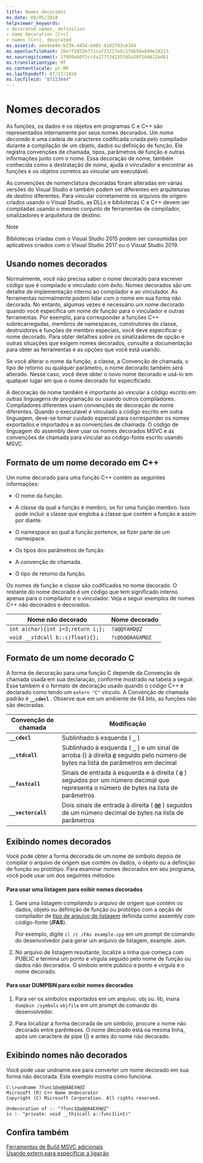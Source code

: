```yaml
---
title: Nomes decorados
ms.date: 09/05/2018
helpviewer_keywords:
- decorated names, definition
- name decoration [C++]
- names [C++], decorated
ms.assetid: a4e9ae8e-b239-4454-b401-4102793cb344
ms.openlocfilehash: 20e7f5855b771caf23217e5c17db50a890e28113
ms.sourcegitcommit: 1f009ab0f2cc4a177f2d1353d5a38f164612bdb1
ms.translationtype: MT
ms.contentlocale: pt-BR
ms.lasthandoff: 07/27/2020
ms.locfileid: "87223844"
---
```

# <a name="decorated-names"></a>Nomes decorados

As funções, os dados e os objetos em programas C e C++ são representados internamente por seus nomes decorados. Um *nome decorado* é uma cadeia de caracteres codificada criada pelo compilador durante a compilação de um objeto, dados ou definição de função. Ele registra convenções de chamada, tipos, parâmetros de função e outras informações junto com o nome. Essa decoração de nome, também conhecida como a destratação de *nome*, ajuda o vinculador a encontrar as funções e os objetos corretos ao vincular um executável.

As convenções de nomenclatura decoradas foram alteradas em várias versões do Visual Studio e também podem ser diferentes em arquiteturas de destino diferentes. Para vincular corretamente os arquivos de origem criados usando o Visual Studio, as DLLs e bibliotecas C e C++ devem ser compiladas usando o mesmo conjunto de ferramentas de compilador, sinalizadores e arquitetura de destino.

> [!NOTE]
> Bibliotecas criadas com o Visual Studio 2015 podem ser consumidas por aplicativos criados com o Visual Studio 2017 ou o Visual Studio 2019.

## <a name="using-decorated-names"></a><a name="Using"></a>Usando nomes decorados

Normalmente, você não precisa saber o nome decorado para escrever código que é compilado e vinculado com êxito. Nomes decorados são um detalhe de implementação interno ao compilador e ao vinculador. As ferramentas normalmente podem lidar com o nome em sua forma não decorada. No entanto, algumas vezes é necessário um nome decorado quando você especifica um nome de função para o vinculador e outras ferramentas. Por exemplo, para corresponder a funções C++ sobrecarregadas, membros de namespaces, construtores de classe, destruidores e funções de membro especiais, você deve especificar o nome decorado. Para obter detalhes sobre os sinalizadores de opção e outras situações que exigem nomes decorados, consulte a documentação para obter as ferramentas e as opções que você está usando.

Se você alterar o nome da função, a classe, a Convenção de chamada, o tipo de retorno ou qualquer parâmetro, o nome decorado também será alterado. Nesse caso, você deve obter o novo nome decorado e usá-lo em qualquer lugar em que o nome decorado for especificado.

A decoração de nome também é importante ao vincular a código escrito em outras linguagens de programação ou usando outros compiladores. Compiladores diferentes usam convenções de decoração de nome diferentes. Quando o executável é vinculado a código escrito em outra linguagem, deve-se tomar cuidado especial para corresponder os nomes exportados e importados e as convenções de chamada. O código de linguagem do assembly deve usar os nomes decorados MSVC e as convenções de chamada para vincular ao código-fonte escrito usando MSVC.

## <a name="format-of-a-c-decorated-name"></a><a name="Format"></a>Formato de um nome decorado em C++

Um nome decorado para uma função C++ contém as seguintes informações:

- O nome da função.

- A classe da qual a função é membro, se for uma função membro. Isso pode incluir a classe que engloba a classe que contém a função e assim por diante.

- O namespace ao qual a função pertence, se fizer parte de um namespace.

- Os tipos dos parâmetros de função.

- A convenção de chamada.

- O tipo de retorno da função.

Os nomes de função e classe são codificados no nome decorado. O restante do nome decorado é um código que tem significado interno apenas para o compilador e o vinculador. Veja a seguir exemplos de nomes C++ não decorados e decorados.

|Nome não decorado|Nome decorado|
|----------------------|--------------------|
|`int a(char){int i=3;return i;};`|`?a@@YAHD@Z`|
|`void __stdcall b::c(float){};`|`?c@b@@AAGXM@Z`|

## <a name="format-of-a-c-decorated-name"></a><a name="FormatC"></a>Formato de um nome decorado C

A forma de decoração para uma função C depende da Convenção de chamada usada em sua declaração, conforme mostrado na tabela a seguir. Esse também é o formato de decoração usado quando o código C++ é declarado como tendo um `extern "C"` vínculo. A Convenção de chamada padrão é **`__cdecl`** . Observe que em um ambiente de 64 bits, as funções não são decoradas.

|Convenção de chamada|Modificação|
|------------------------|----------------|
|**`__cdecl`**|Sublinhado à esquerda ( **`_`** )|
|**`__stdcall`**|Sublinhado à esquerda ( **`_`** ) e um sinal de arroba () à direita **`@`** seguido pelo número de bytes na lista de parâmetros em decimal|
|**`__fastcall`**|Sinais de entrada à esquerda e à direita ( **`@`** ) seguidos por um número decimal que representa o número de bytes na lista de parâmetros|
|**`__vectorcall`**|Dois sinais de entrada à direita ( **`@@`** ) seguidos de um número decimal de bytes na lista de parâmetros|

## <a name="viewing-decorated-names"></a><a name="Viewing"></a>Exibindo nomes decorados

Você pode obter a forma decorada de um nome de símbolo depois de compilar o arquivo de origem que contém os dados, o objeto ou a definição de função ou protótipo. Para examinar nomes decorados em seu programa, você pode usar um dos seguintes métodos:

#### <a name="to-use-a-listing-to-view-decorated-names"></a>Para usar uma listagem para exibir nomes decorados

1. Gere uma listagem compilando o arquivo de origem que contém os dados, objeto ou definição de função ou protótipo com a opção de compilador de [tipo de arquivo de listagem](fa-fa-listing-file.md) definida como assembly com código-fonte (**/FAS**).

   Por exemplo, digite `cl /c /FAs example.cpp` em um prompt de comando do desenvolvedor para gerar um arquivo de listagem, example. asm.

2. No arquivo de listagem resultante, localize a linha que começa com PUBLIC e termina um ponto e vírgula seguido pelo nome de função ou dados não decorados. O símbolo entre público e ponto e vírgula é o nome decorado.

#### <a name="to-use-dumpbin-to-view-decorated-names"></a>Para usar DUMPBIN para exibir nomes decorados

1. Para ver os símbolos exportados em um arquivo. obj ou. lib, insira `dumpbin /symbols` `objfile` em um prompt de comando do desenvolvedor.

2. Para localizar a forma decorada de um símbolo, procure o nome não decorado entre parênteses. O nome decorado está na mesma linha, após um caractere de pipe (&#124;) e antes do nome não decorado.

## <a name="viewing-undecorated-names"></a><a name="Undecorated"></a>Exibindo nomes não decorados

Você pode usar undname.exe para converter um nome decorado em sua forma não decorada. Este exemplo mostra como funciona:

```
C:\>undname ?func1@a@@AAEXH@Z
Microsoft (R) C++ Name Undecorator
Copyright (C) Microsoft Corporation. All rights reserved.

Undecoration of :- "?func1@a@@AAEXH@Z"
is :- "private: void __thiscall a::func1(int)"
```

## <a name="see-also"></a>Confira também

[Ferramentas de Build MSVC adicionais](c-cpp-build-tools.md)<br/>
[Usando extern para especificar a ligação](../../cpp/using-extern-to-specify-linkage.md)
